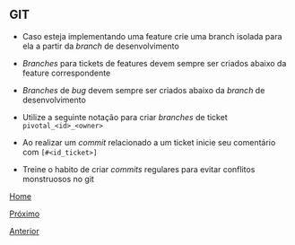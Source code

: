 ## GIT

- Caso esteja implementando uma feature crie uma branch isolada para ela a partir da _branch_ de desenvolvimento

- _Branches_ para tickets de features devem sempre ser criados abaixo da feature correspondente

- _Branches_ de _bug_ devem sempre ser criados abaixo da _branch_ de desenvolvimento

- Utilize a seguinte notação para criar _branches_ de ticket `pivotal_<id>_<owner>` 

- Ao realizar um _commit_ relacionado a um ticket inicie seu comentário com `[#<id_ticket>]`

- Treine o habito de criar _commits_ regulares para evitar conflitos monstruosos no git


[Home](https://github.com/devhunes/docs)

[Próximo](https://github.com/devhunes/docs/blob/master/codingGuidelines/Comments.md)

[Anterior](https://github.com/devhunes/docs/blob/master/codingGuidelines/AccessLevels.md)
